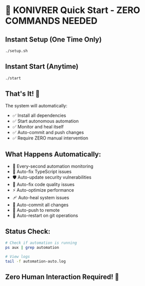 # 🚀 KONIVRER Quick Start - ZERO COMMANDS NEEDED

## Instant Setup (One Time Only)
```bash
./setup.sh
```

## Instant Start (Anytime)
```bash
./start
```

## That's It! 🎉

The system will automatically:
- ✅ Install all dependencies
- ✅ Start autonomous automation
- ✅ Monitor and heal itself
- ✅ Auto-commit and push changes
- ✅ Require ZERO manual intervention

## What Happens Automatically:
- 🤖 Every-second automation monitoring
- 🔧 Auto-fix TypeScript issues
- 🛡️ Auto-update security vulnerabilities  
- 🎯 Auto-fix code quality issues
- ⚡ Auto-optimize performance
- 🩹 Auto-heal system issues
- 📝 Auto-commit all changes
- 🚀 Auto-push to remote
- 🔄 Auto-restart on git operations

## Status Check:
```bash
# Check if automation is running
ps aux | grep automation

# View logs
tail -f automation-auto.log
```

## Zero Human Interaction Required! 🤖
